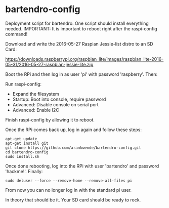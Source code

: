 # bartendro-config

Deployment script for bartendro. One script should install everything needed.
IMPORTANT: It is important to reboot right after the raspi-config command!

Download and write the 2016-05-27 Raspian Jessie-list distro to an SD Card: 

  https://downloads.raspberrypi.org/raspbian_lite/images/raspbian_lite-2016-05-31/2016-05-27-raspbian-jessie-lite.zip

Boot the RPi and then log in as user 'pi' with password 'raspberry'. Then:

Run raspi-config:
* Expand the filesystem
* Startup: Boot into console, require password
* Advanced: Disable console on serial port
* Advanced: Enable I2C

Finish raspi-config by allowing it to reboot. 

Once the RPi comes back up, log in again and follow these steps:

```
apt-get update
apt-get install git
git clone https://github.com/arankwende/bartendro-config.git
cd bartendro-config
sudo install.sh
```

Once done rebooting, log into the RPi with user 'bartendro' and password 'hackme!'. 
Finally:

    sudo deluser --force --remove-home --remove-all-files pi

From now you can no longer log in with the standard pi user. 

In theory that should be it. Your SD card should be ready to rock.
